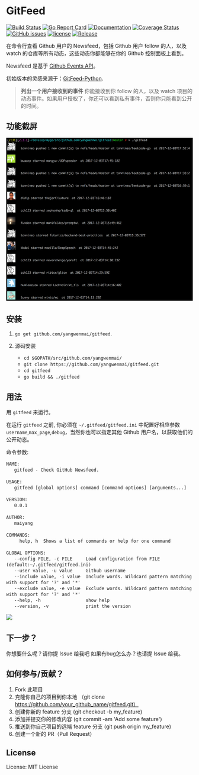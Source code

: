 # GitFeed #
[![Build Status](https://travis-ci.org/yangwenmai/gitfeed.svg?branch=master)](https://travis-ci.org/yangwenmai/gitfeed) [![Go Report Card](https://goreportcard.com/badge/github.com/yangwenmai/gitfeed)](https://goreportcard.com/report/github.com/yangwenmai/gitfeed)  [![Documentation](https://godoc.org/github.com/yangwenmai/gitfeed?status.svg)](http://godoc.org/github.com/yangwenmai/gitfeed) [![Coverage Status](https://coveralls.io/repos/github/yangwenmai/gitfeed/badge.svg?branch=master)](https://coveralls.io/github/yangwenmai/gitfeed?branch=master) [![GitHub issues](https://img.shields.io/github/issues/yangwenmai/gitfeed.svg)](https://github.com/yangwenmai/gitfeed/issues) [![license](https://img.shields.io/github/license/yangwenmai/gitfeed.svg?maxAge=2592000)](https://github.com/yangwenmai/gitfeed/LICENSE) [![Release](https://img.shields.io/github/release/yangwenmai/gitfeed.svg?label=Release)](https://github.com/yangwenmai/gitfeed/releases)

在命令行查看 Github 用户的 Newsfeed，包括 Github 用户 follow 的人，以及 watch 的仓库等所有动态，这些动态你都能够在你的 Github 控制面板上看到。

Newsfeed 是基于 [Github Events API]( https://developer.github.com/v3/activity/events/#list-public-events-that-a-user-has-received)。

初始版本的灵感来源于：[GitFeed-Python](https://github.com/ritiek/GitFeed).

>**列出一个用户接收到的事件**
>你能接收到你 follow 的人，以及 watch 项目的动态事件。如果用户授权了，你还可以看到私有事件，否则你只能看到公开的时间。

## 功能截屏 ##

![gitfeed screenshots](docs/gitfeed.png)

## 安装 ##

1. `go get github.com/yangwenmai/gitfeed`.

2. 源码安装

    - `cd $GOPATH/src/github.com/yangwenmai/`
    - `git clone https://github.com/yangwenmai/gitfeed.git`
    - `cd gitfeed`
    - `go build && ./gitfeed`

## 用法 ##

用 `gitfeed` 来运行。

在运行 `gitfeed` 之前, 你必须在 `~/.gitfeed/gitfeed.ini` 中配置好相应参数`username`,`max_page`,`debug`，当然你也可以指定其他 Github 用户名，以获取他们的公开动态。

命令参数:

```shell
NAME:
   gitfeed - Check GitHub Newsfeed.

USAGE:
   gitfeed [global options] command [command options] [arguments...]

VERSION:
   0.0.1

AUTHOR:
   maiyang

COMMANDS:
     help, h  Shows a list of commands or help for one command

GLOBAL OPTIONS:
   --config FILE, -c FILE     Load configuration from FILE (default:~/.gitfeed/gitfeed.ini)
   --user value, -u value     Github username
   --include value, -i value  Include words. Wildcard pattern matching with support for '?' and '*'
   --exclude value, -e value  Exclude words. Wildcard pattern matching with support for '?' and '*'
   --help, -h                 show help
   --version, -v              print the version
```

![](docs/wxpay.jpg)

## 下一步？ ##

你想要什么呢？请你提 Issue 给我吧
如果有bug怎么办？也请提 Issue 给我。

## 如何参与/贡献？ ##

1. Fork 此项目
2. 克隆你自己的项目到你本地 （git clone https://github.com/your_github_name/gitfeed.git）
2. 创建你新的 feature 分支 (git checkout -b my_feature)
3. 添加并提交你的修改内容 (git commit -am 'Add some feature')
4. 推送到你自己项目的远端 feature 分支 (git push origin my_feature)
5. 创建一个新的 PR（Pull Request）

## License ##

License: MIT License